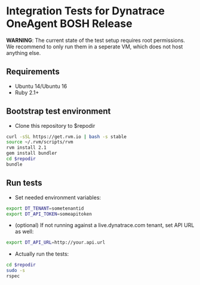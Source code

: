 # Integration Tests for Dynatrace OneAgent BOSH Release

**WARNING**: The current state of the test setup requires root permissions.
We recommend to only run them in a seperate VM, which does not host anything else.

## Requirements
* Ubuntu 14/Ubuntu 16
* Ruby 2.1+

## Bootstrap test environment
* Clone this repository to $repodir

```bash
curl -sSL https://get.rvm.io | bash -s stable
source ~/.rvm/scripts/rvm
rvm install 2.1
gem install bundler
cd $repodir
bundle
```

## Run tests
* Set needed environment variables:
```bash
export DT_TENANT=sometenantid
export DT_API_TOKEN=someapitoken
```
* (optional) If not running against a live.dynatrace.com tenant, set API URL as well:
```bash
export DT_API_URL=http://your.api.url
```

* Actually run the tests:
```bash
cd $repodir
sudo -s
rspec
```

